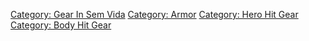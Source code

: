 [Category: Gear In Sem Vida](Category:_Gear_In_Sem_Vida "wikilink")
[Category: Armor](Category:_Armor "wikilink") [Category: Hero Hit
Gear](Category:_Hero_Hit_Gear "wikilink") [Category: Body Hit
Gear](Category:_Body_Hit_Gear "wikilink")
